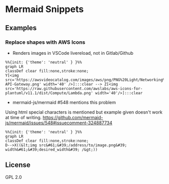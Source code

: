 # Mermaid Snippets


## Examples

### Replace shapes with AWS Icons 


- Renders images in VSCode livereload, not in Gitlab/Github
``` mermaid
%%{init: {'theme': 'neutral' } }%%
graph LR
classDef clear fill:none,stroke:none;
Y[<img src='https://awsvideocatalog.com/images/aws/png/PNG%20Light/Networking%20&%20Content%20Delivery/Amazon-API-Gateway.png' width='40' />]:::clear --> Z[<img src='https://raw.githubusercontent.com/awslabs/aws-icons-for-plantuml/v11.1/dist/Compute/Lambda.png' width='40'/>]:::clear
```

- mermaid-js/mermaid #548 mentions this problem

Using html special characters is mentioned but example given doesn't work at time of writing.
https://github.com/mermaid-js/mermaid/issues/548#issuecomment-324887734
``` mermaid
%%{init: {'theme': 'neutral' } }%%
graph LR
classDef clear fill:none,stroke:none;
D-->X((&lt;img src&#61;&#39;/address/to/image.png&#39; width&#61;&#39;desired_width&#39; /&gt;))
```

## License

GPL 2.0
